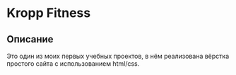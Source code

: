 # Kropp Fitness
## Описание 
Это один из моих первых учебных проектов, в нём реализована вёрстка простого сайта с использованием html/css. 
